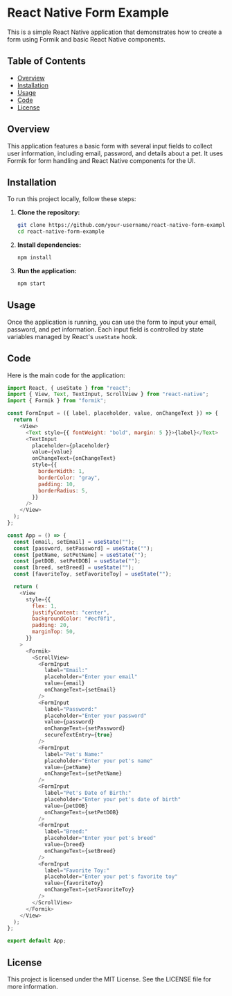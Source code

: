 # React Native Form Example

This is a simple React Native application that demonstrates how to create a form using Formik and basic React Native components.

## Table of Contents
- [Overview](#overview)
- [Installation](#installation)
- [Usage](#usage)
- [Code](#code)
- [License](#license)

## Overview
This application features a basic form with several input fields to collect user information, including email, password, and details about a pet. It uses Formik for form handling and React Native components for the UI.

## Installation
To run this project locally, follow these steps:

1. **Clone the repository:**
   ```sh
   git clone https://github.com/your-username/react-native-form-example.git
   cd react-native-form-example
   ```

2. **Install dependencies:**
   ```sh
   npm install
   ```

3. **Run the application:**
   ```sh
   npm start
   ```

## Usage
Once the application is running, you can use the form to input your email, password, and pet information. Each input field is controlled by state variables managed by React's `useState` hook.

## Code
Here is the main code for the application:

```javascript
import React, { useState } from "react";
import { View, Text, TextInput, ScrollView } from "react-native";
import { Formik } from "formik";

const FormInput = ({ label, placeholder, value, onChangeText }) => {
  return (
    <View>
      <Text style={{ fontWeight: "bold", margin: 5 }}>{label}</Text>
      <TextInput
        placeholder={placeholder}
        value={value}
        onChangeText={onChangeText}
        style={{
          borderWidth: 1,
          borderColor: "gray",
          padding: 10,
          borderRadius: 5,
        }}
      />
    </View>
  );
};

const App = () => {
  const [email, setEmail] = useState("");
  const [password, setPassword] = useState("");
  const [petName, setPetName] = useState("");
  const [petDOB, setPetDOB] = useState("");
  const [breed, setBreed] = useState("");
  const [favoriteToy, setFavoriteToy] = useState("");

  return (
    <View
      style={{
        flex: 1,
        justifyContent: "center",
        backgroundColor: "#ecf0f1",
        padding: 20,
        marginTop: 50,
      }}
    >
      <Formik>
        <ScrollView>
          <FormInput
            label="Email:"
            placeholder="Enter your email"
            value={email}
            onChangeText={setEmail}
          />
          <FormInput
            label="Password:"
            placeholder="Enter your password"
            value={password}
            onChangeText={setPassword}
            secureTextEntry={true}
          />
          <FormInput
            label="Pet's Name:"
            placeholder="Enter your pet's name"
            value={petName}
            onChangeText={setPetName}
          />
          <FormInput
            label="Pet's Date of Birth:"
            placeholder="Enter your pet's date of birth"
            value={petDOB}
            onChangeText={setPetDOB}
          />
          <FormInput
            label="Breed:"
            placeholder="Enter your pet's breed"
            value={breed}
            onChangeText={setBreed}
          />
          <FormInput
            label="Favorite Toy:"
            placeholder="Enter your pet's favorite toy"
            value={favoriteToy}
            onChangeText={setFavoriteToy}
          />
        </ScrollView>
      </Formik>
    </View>
  );
};

export default App;
```

## License
This project is licensed under the MIT License. See the LICENSE file for more information.
